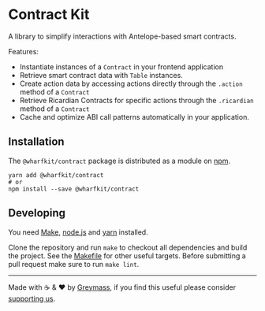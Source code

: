 # Contract Kit

A library to simplify interactions with Antelope-based smart contracts.

Features:

-   Instantiate instances of a `Contract` in your frontend application
-   Retrieve smart contract data with `Table` instances.
-   Create action data by accessing actions directly through the `.action` method of a `Contract`
-   Retrieve Ricardian Contracts for specific actions through the `.ricardian` method of a `Contract`
-   Cache and optimize ABI call patterns automatically in your application.

## Installation

The `@wharfkit/contract` package is distributed as a module on [npm](https://www.npmjs.com/package/@wharfkit/contract).

```
yarn add @wharfkit/contract
# or
npm install --save @wharfkit/contract
```

## Developing

You need [Make](https://www.gnu.org/software/make/), [node.js](https://nodejs.org/en/) and [yarn](https://classic.yarnpkg.com/en/docs/install) installed.

Clone the repository and run `make` to checkout all dependencies and build the project. See the [Makefile](./Makefile) for other useful targets. Before submitting a pull request make sure to run `make lint`.

---

Made with ☕️ & ❤️ by [Greymass](https://greymass.com), if you find this useful please consider [supporting us](https://greymass.com/support-us).

